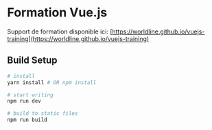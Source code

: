 # Formation Vue.js

Support de formation disponible ici: [https://worldline.github.io/vuejs-training](https://worldline.github.io/vuejs-training)

## Build Setup

``` bash
# install
yarn install # OR npm install

# start writing
npm run dev

# build to static files
npm run build
```
